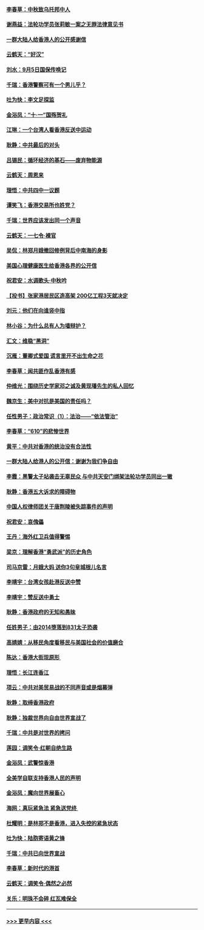 #### [李春草：中秋致乌托邦中人](../pages/nsc993/n11518776.md?t=09131211) 
#### [谢燕益：法轮功学员张莉敏一案之无罪法律意见书](../pages/nsc993/n11517600.md?t=09131211) 
#### [一群大陆人给香港人的公开感谢信](../pages/nsc993/n11514797.md?t=09131211) 
#### [云鹤天：“好汉”](../pages/nsc993/n11513536.md?t=09131211) 
#### [刘水：9月5日国保传唤记](../pages/nsc993/n11513460.md?t=09131211) 
#### [千瑞：香港警察可有一个男儿乎？](../pages/nsc993/n11513109.md?t=09131211) 
#### [吐为快：李文足探监](../pages/nsc993/n11509622.md?t=09131211) 
#### [金浴凤：“十‧一”国殇贺礼](../pages/nsc993/n11509593.md?t=09131211) 
#### [江琳：一个台湾人看香港反送中运动](../pages/nsc993/n11509211.md?t=09131211) 
#### [耿静：中共最后的对头](../pages/nsc993/n11508308.md?t=09131211) 
#### [吕锡民：循环经济的基石——废弃物能源](../pages/nsc993/n11508212.md?t=09131211) 
#### [云鹤天：周恩来](../pages/nsc993/n11508055.md?t=09131211) 
#### [理悟：中共四中一议题](../pages/nsc993/n11507782.md?t=09131211) 
#### [谭笑飞：香港交易所也姓党？](../pages/nsc993/n11507753.md?t=09131211) 
#### [千瑞：世界应该发出同一个声音](../pages/nsc993/n11507290.md?t=09131211) 
#### [云鹤天：一七令‧裸官](../pages/nsc993/n11507177.md?t=09131211) 
#### [吴侃：林郑月娥撤回修例背后中南海的身影](../pages/nsc993/n11506876.md?t=09131211) 
#### [美国心理健康医生给香港各界的公开信](../pages/nsc993/n11506809.md?t=09131211) 
#### [祝君安：水调歌头‧中秋吟](../pages/nsc993/n11506758.md?t=09131211) 
#### [【投书】张家港居民区造高架 200亿工程3天就决定](../pages/nsc993/n11506682.md?t=09131211) 
#### [刘元：他们在向谁竖中指](../pages/nsc993/n11505384.md?t=09131211) 
#### [林小谷：为什么总有人为墙辩护？](../pages/nsc993/n11505226.md?t=09131211) 
#### [汇文：维稳“黑洞”](../pages/nsc993/n11504347.md?t=09131211) 
#### [沉雁：董卿式爱国 谎言里开不出生命之花](../pages/nsc993/n11503215.md?t=09131211) 
#### [李春草：闻共匪作乱香港有感](../pages/nsc993/n11503072.md?t=09131211) 
#### [仲维光：围绕历史学家邓之诚及黄现璠先生的私人回忆](../pages/nsc993/n11501330.md?t=09131211) 
#### [魏京生：美中对抗是美国的责任吗？](../pages/nsc993/n11500723.md?t=09131211) 
#### [任性男子：政治常识（1）：法治——“依法管治”](../pages/nsc993/n11500791.md?t=09131211) 
#### [李春草：“610”的悲惨世界](../pages/nsc993/n11501141.md?t=09131211) 
#### [黄平：中共对香港的统治没有合法性](../pages/nsc993/n11499473.md?t=09131211) 
#### [一群大陆人给港人的公开信：谢谢为我们争自由](../pages/nsc993/n11500402.md?t=09131211) 
#### [李霞：黑警太子站袭击无辜民众 与中共天安门绑架法轮功学员同出一辙](../pages/nsc993/n11499805.md?t=09131211) 
#### [耿静：香港五大诉求的障碍物](../pages/nsc993/n11497578.md?t=09131211) 
#### [中国人权律师团关于唐荆陵被失踪事件的声明](../pages/nsc993/n11500014.md?t=09131211) 
#### [祝君安：哀傀儡](../pages/nsc993/n11499776.md?t=09131211) 
#### [王丹：海外红卫兵值得警惕](../pages/nsc993/n11498138.md?t=09131211) 
#### [梁京：理解香港“勇武派”的历史角色](../pages/nsc993/n11498006.md?t=09131211) 
#### [司马京雷：月娥大妈  送你3句皇城根儿名言](../pages/nsc993/n11497885.md?t=09131211) 
#### [李靖宇：台湾女孩赴港反送中赞](../pages/nsc993/n11497721.md?t=09131211) 
#### [李靖宇：赞反送中勇士](../pages/nsc993/n11497452.md?t=09131211) 
#### [耿静：香港政府的无知和愚昧](../pages/nsc993/n11494238.md?t=09131211) 
#### [任姓男子：由2014堕落到831太子恐袭](../pages/nsc993/n11496683.md?t=09131211) 
#### [高婧婧：从移民角度看移民与美国社会的价值磨合](../pages/nsc993/n11495757.md?t=09131211) 
#### [陈达：香港大街现原形 ](../pages/nsc993/n11495441.md?t=09131211) 
#### [理悟：长江连香江](../pages/nsc993/n11495377.md?t=09131211) 
#### [项云：中共对美贸易战的不同声音或是烟幕弹](../pages/nsc993/n11494929.md?t=09131211) 
#### [耿静：取缔香港政府](../pages/nsc993/n11494218.md?t=09131211) 
#### [耿静：独裁世界向自由世界宣战了](../pages/nsc993/n11494190.md?t=09131211) 
#### [千瑞：中共是对世界的拷问](../pages/nsc993/n11493021.md?t=09131211) 
#### [莲园：调笑令‧红朝自绝生路](../pages/nsc993/n11493011.md?t=09131211) 
#### [金浴凤：武警惊香港](../pages/nsc993/n11492994.md?t=09131211) 
#### [全美学自联支持香港人民的声明](../pages/nsc993/n11492630.md?t=09131211) 
#### [金浴凤：魔向世界展畜心](../pages/nsc993/n11492599.md?t=09131211) 
#### [海网：真玩紧急法 紧急送党终 ](../pages/nsc993/n11492535.md?t=09131211) 
#### [杜耀明：是林郑不是香港，进入失控的紧急状态](../pages/nsc993/n11491420.md?t=09131211) 
#### [吐为快：陆胞寄语黄之锋](../pages/nsc993/n11491117.md?t=09131211) 
#### [千瑞：中共已向世界宣战](../pages/nsc993/n11490123.md?t=09131211) 
#### [李春草：新时代的港首](../pages/nsc993/n11489864.md?t=09131211) 
#### [云鹤天：调笑令·偶然之必然](../pages/nsc993/n11489701.md?t=09131211) 
#### [关乐：明珠不会碎 红瓦难保全](../pages/nsc993/n11489647.md?t=09131211) 

----
#### [ >>> 更早内容 <<< ](../indexes/nsc993-earlier.md)
